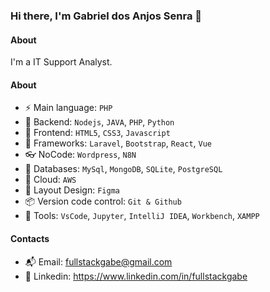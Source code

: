 ### Hi there, I'm Gabriel dos Anjos Senra 👋

#### About
I'm a IT Support Analyst.

#### About
- ⚡️ Main language: `PHP`
- 📡 Backend: `Nodejs`, `JAVA`, `PHP`, `Python`
- 🎉 Frontend: `HTML5`, `CSS3`, `Javascript`
- 🔌 Frameworks: `Laravel`, `Bootstrap`, `React`, `Vue`
- 👓 NoCode: `Wordpress`, `N8N`
- 👑 Databases: `MySql`, `MongoDB`, `SQLite`, `PostgreSQL`
- 👞 Cloud: `AWS`
- 🎨 Layout Design: `Figma` 
- 📦️ Version code control: `Git & Github`
- 🔨 Tools: `VsCode`, `Jupyter`, `IntelliJ IDEA`, `Workbench`, `XAMPP`

#### Contacts

- 📬 Email: fullstackgabe@gmail.com
- 👤 Linkedin: https://www.linkedin.com/in/fullstackgabe
